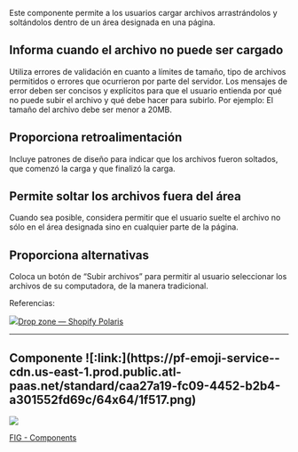Este componente permite a los usuarios cargar archivos arrastrándolos y soltándolos dentro de un área designada en una página.

## Informa cuando el archivo no puede ser cargado

Utiliza errores de validación en cuanto a límites de tamaño, tipo de archivos permitidos o errores que ocurrieron por parte del servidor. Los mensajes de error deben ser concisos y explícitos para que el usuario entienda por qué no puede subir el archivo y qué debe hacer para subirlo. Por ejemplo: El tamaño del archivo debe ser menor a 20MB.

## Proporciona retroalimentación

Incluye patrones de diseño para indicar que los archivos fueron soltados, que comenzó la carga y que finalizó la carga.

## Permite soltar los archivos fuera del área

Cuando sea posible, considera permitir que el usuario suelte el archivo no sólo en el área designada sino en cualquier parte de la página.

## Proporciona alternativas

Coloca un botón de “Subir archivos” para permitir al usuario seleccionar los archivos de su computadora, de la manera tradicional.

Referencias:

[![](https://polaris.shopify.com/images/favicon.png)Drop zone — Shopify Polaris](https://polaris.shopify.com/components/drop-zone)

---

## Componente [](https://www.figma.com/file/Zv5cp2PFUMFR3G3fp6qb15/Flare-Igniter-%F0%9F%A7%AC?node-id=2105%3A2448 "https://www.figma.com/file/Zv5cp2PFUMFR3G3fp6qb15/Flare-Igniter-%F0%9F%A7%AC?node-id=2105%3A2448")![:link:](https://pf-emoji-service--cdn.us-east-1.prod.public.atl-paas.net/standard/caa27a19-fc09-4452-b2b4-a301552fd69c/64x64/1f517.png)

![](https://static.figma.com/uploads/b6df2735e4cb368306acf5480b50f96e69f96099)

[FIG - Components](https://www.figma.com/file/adTpzuue9VJyGt5D6bb45F/FIG---Components?node-id=2455%3A3335)